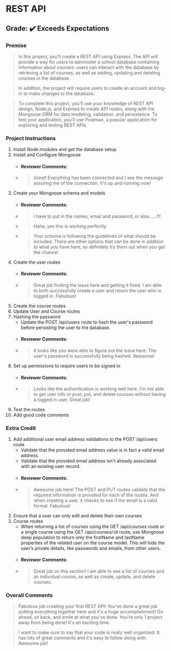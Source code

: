 # REST API
## **Grade:** :heavy_check_mark: Exceeds Expectations
### **Premise** 
> In this project, you’ll create a REST API using Express. The API will provide a way for users to administer a school database containing information about courses: users can interact with the database by retrieving a list of courses, as well as adding, updating and deleting courses in the database.

> In addition, the project will require users to create an account and log-in to make changes to the database.

> To complete this project, you’ll use your knowledge of REST API design, Node.js, and Express to create API routes, along with the Mongoose ORM for data modeling, validation, and persistence. To test your application, you'll use Postman, a popular application for exploring and testing REST APIs.
### **Project Instructions**
1. Install Node modules and get the database setup 
2. Install and Configure Mongoose
   - #### Reviewer Comments:
   - > Great! Everything has been connected and I see the message assuring me of the connection. It's up and running now!
3. Create your Mongoose schema and models
   - #### Reviewer Comments:
   - > I have to put in the names, email and password, or else......!!!
   - > Haha, yes this is working perfectly.
   - > Your schema is following the guidelines of what should be included. There are other options that can be done in addition to what you have here, so definitely try them out when you get the chance!
4. Create the user routes
   - #### Reviewer Comments:
   - > Great job finding the issue here and getting it fixed. I am able to both successfully create a user and return the user who is logged in. Fabulous!
5. Create the course routes
6. Update User and Course routes
7. Hashing the password
   - Update the POST /api/users route to hash the user's password before persisting the user to the database.
   - #### Reviewer Comments:
   - > It looks like you were able to figure out the issue here. The user's password is successfully being hashed. Awesome!
8. Set up permissions to require users to be signed in
   - #### Reviewer Comments:
   - > Looks like the authentication is working well here. I'm not able to get user info or post, put, and delete courses without having a logged in user. Great job!
9. Test the routes
10. Add good code comments
### Extra Credit
1. Add additional user email address validations to the POST /api/users route
   - Validate that the provided email address value is in fact a valid email address.
   - Validate that the provided email address isn't already associated with an existing user record.
   - #### Reviewer Comments:
   - > Awesome job here! The POST and PUT routes validate that the required information is provided for each of the routes. And when creating a user, it checks to see if the email is a valid format. Fabulous!
2. Ensure that a user can only edit and delete their own courses
3. Course routes
   - When returning a list of courses using the GET /api/courses route or a single course using the GET /api/courses/:id route, use Mongoose deep population to return only the firstName and lastName properties of the related user on the course model. This will hide the user’s private details, like passwords and emails, from other users.
   - #### Reviewer Comments:
   - > Great job on this section! I am able to see a list of courses and an individual course, as well as create, update, and delete courses.
### Overall Comments
> Fabulous job creating your first REST API! You've done a great job putting everything together here and it's a huge accomplishment! Go ahead, sit back, and smile at what you've done. You're only 1 project away from being done! It's an exciting time.

> I want to make sure to say that your code is really well organized. It has lots of great comments and it's easy to follow along with. Awesome job!
